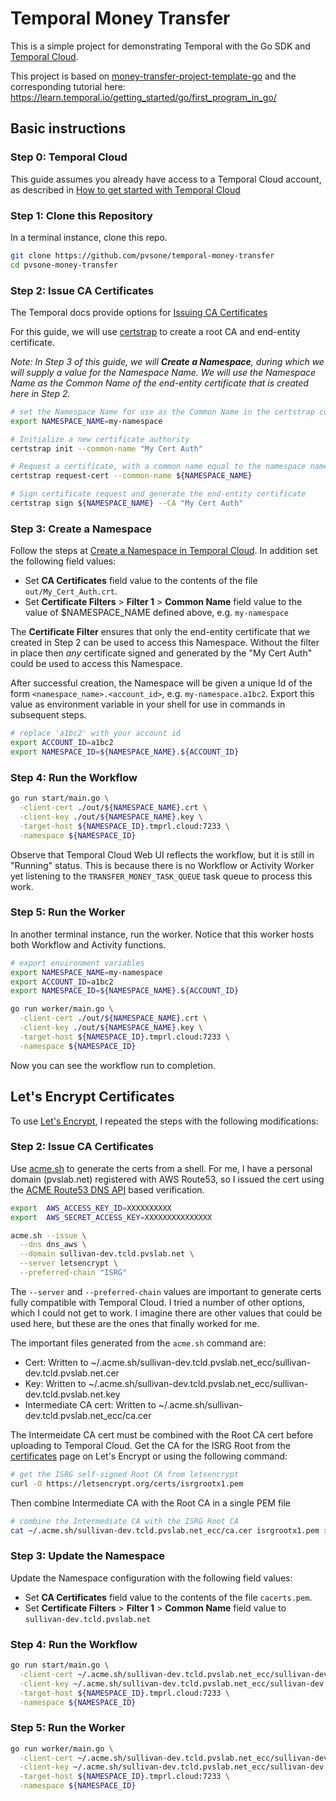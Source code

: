 # Temporal Money Transfer

This is a simple project for demonstrating Temporal with the Go SDK and [Temporal Cloud](https://cloud.temporal.io).

This project is based on [money-transfer-project-template-go](https://github.com/temporalio/money-transfer-project-template-go) and the corresponding tutorial here: https://learn.temporal.io/getting_started/go/first_program_in_go/

## Basic instructions

### Step 0: Temporal Cloud

This guide assumes you already have access to a Temporal Cloud account, as described in [How to get started with Temporal Cloud](https://docs.temporal.io/cloud/how-to-get-started-with-temporal-cloud)

### Step 1: Clone this Repository

In a terminal instance, clone this repo.

```bash
git clone https://github.com/pvsone/temporal-money-transfer
cd pvsone-money-transfer
```

### Step 2: Issue CA Certificates

The Temporal docs provide options for [Issuing CA Certificates](https://docs.temporal.io/cloud/how-to-get-started-with-temporal-cloud#issue-ca-certificates)

For this guide, we will use [certstrap](https://github.com/square/certstrap) to create a root CA and end-entity certificate.

_Note: In Step 3 of this guide, we will **Create a Namespace**, during which we will supply a value for 
the Namespace Name.  We will use the Namespace Name as the Common Name of the end-entity certificate
that is created here in Step 2._

```bash
# set the Namespace Name for use as the Common Name in the certstrap commands below
export NAMESPACE_NAME=my-namespace

# Initialize a new certificate authority
certstrap init --common-name "My Cert Auth"

# Request a certificate, with a common name equal to the namespace name
certstrap request-cert --common-name ${NAMESPACE_NAME}

# Sign certificate request and generate the end-entity certificate
certstrap sign ${NAMESPACE_NAME} --CA "My Cert Auth"
```

### Step 3: Create a Namespace

Follow the steps at [Create a Namespace in Temporal Cloud](https://docs.temporal.io/cloud/how-to-manage-namespaces-in-temporal-cloud/#create-a-namespace-in-temporal-cloud).  In addition set the following field values:
* Set **CA Certificates** field value to the contents of the file `out/My_Cert_Auth.crt`.
* Set **Certificate Filters** > **Filter 1** > **Common Name** field value to the value of $NAMESPACE_NAME defined above, e.g. `my-namespace`

The **Certificate Filter** ensures that only the end-entity certificate that we created in Step 2
can be used to access this Namespace.  Without the filter in place then _any_ certificate signed 
and generated by the "My Cert Auth" could be used to access this Namespace.

After successful creation, the Namespace will be given a unique Id of the form `<namespace_name>.<account_id>`, e.g. `my-namespace.a1bc2`.  Export this value as environment variable in your shell for use in commands in subsequent steps.

```bash
# replace 'a1bc2' with your account id
export ACCOUNT_ID=a1bc2
export NAMESPACE_ID=${NAMESPACE_NAME}.${ACCOUNT_ID}
```

### Step 4: Run the Workflow

```bash
go run start/main.go \
  -client-cert ./out/${NAMESPACE_NAME}.crt \
  -client-key ./out/${NAMESPACE_NAME}.key \
  -target-host ${NAMESPACE_ID}.tmprl.cloud:7233 \
  -namespace ${NAMESPACE_ID}
```

Observe that Temporal Cloud Web UI reflects the workflow, but it is still in "Running" status. This is because there is no Workflow or Activity Worker yet listening to the `TRANSFER_MONEY_TASK_QUEUE` task queue to process this work.

### Step 5: Run the Worker

In another terminal instance, run the worker. Notice that this worker hosts both Workflow and Activity functions.

```bash
# export environment variables 
export NAMESPACE_NAME=my-namespace
export ACCOUNT_ID=a1bc2
export NAMESPACE_ID=${NAMESPACE_NAME}.${ACCOUNT_ID}

go run worker/main.go \
  -client-cert ./out/${NAMESPACE_NAME}.crt \
  -client-key ./out/${NAMESPACE_NAME}.key \
  -target-host ${NAMESPACE_ID}.tmprl.cloud:7233 \
  -namespace ${NAMESPACE_ID}
```

Now you can see the workflow run to completion. 


## Let's Encrypt Certificates

To use [Let's Encrypt](https://letsencrypt.org/), I repeated the steps with the following modifications:

### Step 2: Issue CA Certificates

Use [acme.sh](https://github.com/acmesh-official/acme.sh) to generate the certs from a shell.  For me, I have a personal domain (pvslab.net) registered with AWS Route53, so I issued the cert using the [ACME Route53 DNS API](https://github.com/acmesh-official/acme.sh/wiki/dnsapi#10-use-amazon-route53-domain-api) based verification.

```bash
export  AWS_ACCESS_KEY_ID=XXXXXXXXXX
export  AWS_SECRET_ACCESS_KEY=XXXXXXXXXXXXXXX

acme.sh --issue \
  --dns dns_aws \
  --domain sullivan-dev.tcld.pvslab.net \
  --server letsencrypt \
  --preferred-chain "ISRG"
```

The `--server` and `--preferred-chain` values are important to generate certs fully compatible with Temporal Cloud.  I tried a number of other options, which I could not get to work.  I imagine there are other values that could be used here, but these are the ones that finally worked for me.

The important files generated from the `acme.sh` command are:
* Cert: Written to ~/.acme.sh/sullivan-dev.tcld.pvslab.net_ecc/sullivan-dev.tcld.pvslab.net.cer
* Key: Written to ~/.acme.sh/sullivan-dev.tcld.pvslab.net_ecc/sullivan-dev.tcld.pvslab.net.key
* Intermediate CA cert: Written to ~/.acme.sh/sullivan-dev.tcld.pvslab.net_ecc/ca.cer

The Intermeidate CA cert must be combined with the Root CA cert before uploading to Temporal Cloud.  Get the CA for the ISRG Root from the [certificates](https://letsencrypt.org/certificates/) page on Let's Encrypt or using the following command:

```bash
# get the ISRG self-signed Root CA from letsencrypt
curl -O https://letsencrypt.org/certs/isrgrootx1.pem
```

Then combine Intermediate CA with the Root CA in a single PEM file
```bash
# combine the Intermediate CA with the ISRG Root CA
cat ~/.acme.sh/sullivan-dev.tcld.pvslab.net_ecc/ca.cer isrgrootx1.pem > cacerts.pem
```

### Step 3: Update the Namespace

Update the Namespace configuration with the following field values:
* Set **CA Certificates** field value to the contents of the file `cacerts.pem`.
* Set **Certificate Filters** > **Filter 1** > **Common Name** field value to `sullivan-dev.tcld.pvslab.net`

### Step 4: Run the Workflow

```bash
go run start/main.go \
  -client-cert ~/.acme.sh/sullivan-dev.tcld.pvslab.net_ecc/sullivan-dev.tcld.pvslab.net.cer \
  -client-key ~/.acme.sh/sullivan-dev.tcld.pvslab.net_ecc/sullivan-dev.tcld.pvslab.net.key \
  -target-host ${NAMESPACE_ID}.tmprl.cloud:7233 \
  -namespace ${NAMESPACE_ID}
```

### Step 5: Run the Worker

```bash
go run worker/main.go \
  -client-cert ~/.acme.sh/sullivan-dev.tcld.pvslab.net_ecc/sullivan-dev.tcld.pvslab.net.cer \
  -client-key ~/.acme.sh/sullivan-dev.tcld.pvslab.net_ecc/sullivan-dev.tcld.pvslab.net.key \
  -target-host ${NAMESPACE_ID}.tmprl.cloud:7233 \
  -namespace ${NAMESPACE_ID}
```
